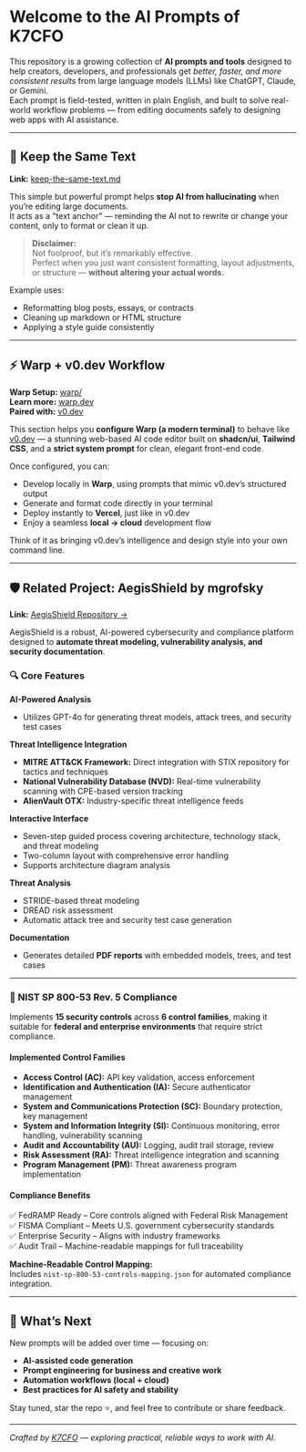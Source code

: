 # Welcome to the AI Prompts of K7CFO

This repository is a growing collection of **AI prompts and tools** designed to help creators, developers, and professionals get *better, faster, and more consistent results* from large language models (LLMs) like ChatGPT, Claude, or Gemini.  
Each prompt is field-tested, written in plain English, and built to solve real-world workflow problems — from editing documents safely to designing web apps with AI assistance.

---

## 🧠 Keep the Same Text

**Link:** [keep-the-same-text.md](https://github.com/k7cfo/ai-prompts/blob/main/keep-the-same-text.md)

This simple but powerful prompt helps **stop AI from hallucinating** when you’re editing large documents.  
It acts as a "text anchor" — reminding the AI not to rewrite or change your content, only to format or clean it up.

> **Disclaimer:**  
> Not foolproof, but it’s remarkably effective.  
> Perfect when you just want consistent formatting, layout adjustments, or structure — **without altering your actual words.**

Example uses:
- Reformatting blog posts, essays, or contracts  
- Cleaning up markdown or HTML structure  
- Applying a style guide consistently

---

## ⚡ Warp + v0.dev Workflow

**Warp Setup:** [warp/](https://github.com/k7cfo/ai-prompts/tree/main/warp)  
**Learn more:** [warp.dev](https://www.warp.dev/)  
**Paired with:** [v0.dev](https://v0.dev/)

This section helps you **configure Warp (a modern terminal)** to behave like [v0.dev](https://v0.dev) — a stunning web-based AI code editor built on **shadcn/ui**, **Tailwind CSS**, and a **strict system prompt** for clean, elegant front-end code.

Once configured, you can:
- Develop locally in **Warp**, using prompts that mimic v0.dev’s structured output  
- Generate and format code directly in your terminal  
- Deploy instantly to **Vercel**, just like in v0.dev  
- Enjoy a seamless **local → cloud** development flow

Think of it as bringing v0.dev’s intelligence and design style into your own command line.

---

## 🛡️ Related Project: AegisShield by mgrofsky

**Link:** [AegisShield Repository →](https://github.com/mgrofsky/AegisShield)

AegisShield is a robust, AI-powered cybersecurity and compliance platform designed to **automate threat modeling, vulnerability analysis, and security documentation**.

### 🔍 Core Features

**AI-Powered Analysis**
- Utilizes GPT-4o for generating threat models, attack trees, and security test cases  

**Threat Intelligence Integration**
- **MITRE ATT&CK Framework:** Direct integration with STIX repository for tactics and techniques  
- **National Vulnerability Database (NVD):** Real-time vulnerability scanning with CPE-based version tracking  
- **AlienVault OTX:** Industry-specific threat intelligence feeds  

**Interactive Interface**
- Seven-step guided process covering architecture, technology stack, and threat modeling  
- Two-column layout with comprehensive error handling  
- Supports architecture diagram analysis  

**Threat Analysis**
- STRIDE-based threat modeling  
- DREAD risk assessment  
- Automatic attack tree and security test case generation  

**Documentation**
- Generates detailed **PDF reports** with embedded models, trees, and test cases  

---

### 🧾 NIST SP 800-53 Rev. 5 Compliance

Implements **15 security controls** across **6 control families**, making it suitable for **federal and enterprise environments** that require strict compliance.

#### Implemented Control Families
- **Access Control (AC):** API key validation, access enforcement  
- **Identification and Authentication (IA):** Secure authenticator management  
- **System and Communications Protection (SC):** Boundary protection, key management  
- **System and Information Integrity (SI):** Continuous monitoring, error handling, vulnerability scanning  
- **Audit and Accountability (AU):** Logging, audit trail storage, review  
- **Risk Assessment (RA):** Threat intelligence integration and scanning  
- **Program Management (PM):** Threat awareness program implementation  

#### Compliance Benefits
✅ FedRAMP Ready – Core controls aligned with Federal Risk Management  
✅ FISMA Compliant – Meets U.S. government cybersecurity standards  
✅ Enterprise Security – Aligns with industry frameworks  
✅ Audit Trail – Machine-readable mappings for full traceability  

**Machine-Readable Control Mapping:**  
Includes `nist-sp-800-53-controls-mapping.json` for automated compliance integration.

---

## 🚀 What’s Next

New prompts will be added over time — focusing on:
- **AI-assisted code generation**
- **Prompt engineering for business and creative work**
- **Automation workflows (local + cloud)**
- **Best practices for AI safety and stability**

Stay tuned, star the repo ⭐, and feel free to contribute or share feedback.

---

*Crafted by [K7CFO](https://github.com/k7cfo) — exploring practical, reliable ways to work with AI.*
